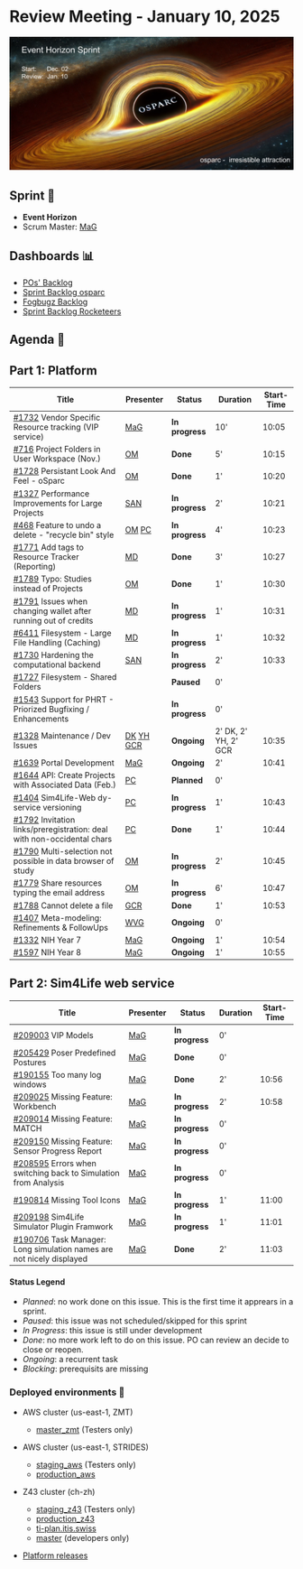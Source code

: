 # Review Meeting - January 10, 2025

![screenshot](./images/event_horizon_sprint_visual.png)


## Sprint 🏃

- **Event Horizon**
- Scrum Master: [MaG]


## Dashboards 📊

- [POs' Backlog](https://github.com/orgs/ITISFoundation/projects/15/views/14)
- [Sprint Backlog osparc](https://github.com/orgs/ITISFoundation/projects/15/views/11)
- [Fogbugz Backlog](https://z43.manuscript.com/login?dest=%2ff%2ffilters%2f1502%2f00-Sim4Life-WEB-FB-Backlog)
- [Sprint Backlog Rocketeers](https://git.speag.com/oSparc/osparc-s4l/-/boards?milestone_title=Started)

## Agenda 📝

## Part 1: Platform

| Title                                                                       | Presenter                                   | Status          | Duration | Start-Time |
| --------------------------------------------------------------------------- | ------------------------------------------- | --------------- | -------- | ---------- |
| [#1732] Vendor Specific Resource tracking (VIP service)                     | [MaG]                                       | **In progress** |    10'   |   10:05    |
| [#716] Project Folders in User Workspace (Nov.)                             | [OM]                                        | **Done**        |    5'    |   10:15    |
| [#1728] Persistant Look And Feel - oSparc                                   | [OM]                                        | **Done**        |    1'    |   10:20    |
| [#1327] Performance Improvements for Large Projects                         | [SAN]                                       | **In progress** |    2'    |   10:21    |
| [#468] Feature to undo a delete - "recycle bin" style                       | [OM] [PC]                                   | **In progress** |    4'    |   10:23    |
| [#1771] Add tags to Resource Tracker (Reporting)                            | [MD]                                        | **Done**        |    3'    |   10:27    |
| [#1789] Typo: Studies instead of Projects                                   | [OM]                                        | **Done**        |    1'    |   10:30    |
| [#1791] Issues when changing wallet after running out of credits            | [MD]                                        | **In progress** |    1'    |   10:31    |
| [#6411] Filesystem - Large File Handling (Caching)                          | [MD]                                        | **In progress** |    1'    |   10:32    |
| [#1730] Hardening the computational backend                                 | [SAN]                                       | **In progress** |    2'    |   10:33    |
| [#1727] Filesystem - Shared Folders                                         |                                             | **Paused**      |    0'    |            |
| [#1543] Support for PHRT - Priorized Bugfixing / Enhancements               |                                             | **In progress** |    0'    |            |
| [#1328] Maintenance / Dev Issues                                            | [DK] [YH] [GCR]                             | **Ongoing**     | 2' DK, 2' YH, 2' GCR | 10:35  |
| [#1639] Portal Development                                                  | [MaG]                                       | **Ongoing**     |    2'    |   10:41    |
| [#1644] API: Create Projects with Associated Data (Feb.)                    | [PC]                                        | **Planned**     |    0'    |            |
| [#1404] Sim4Life-Web dy-service versioning                                  | [PC]                                        | **In progress** |    1'    |   10:43    |
| [#1792] Invitation links/preregistration: deal with non-occidental chars    | [PC]                                        | **Done**        |    1'    |   10:44    |
| [#1790] Multi-selection not possible in data browser of study               | [OM]                                        | **In progress** |    2'    |   10:45    |
| [#1779] Share resources typing the email address                            | [OM]                                        | **In progress** |    6'    |   10:47    |
| [#1788] Cannot delete a file                                                | [GCR]                                       | **Done**        |    1'    |   10:53    |
| [#1407] Meta-modeling: Refinements & FollowUps                              | [WVG]                                       | **Ongoing**     |    0'    |            |
| [#1332] NIH Year 7                                                          | [MaG]                                       | **Ongoing**     |    1'    |   10:54    |
| [#1597] NIH Year 8                                                          | [MaG]                                       | **Ongoing**     |    1'    |   10:55    |

## Part 2: Sim4Life web service

| Title                                                                       | Presenter                                   | Status          | Duration | Start-Time |
| --------------------------------------------------------------------------- | ------------------------------------------- | --------------- | -------- | ---------- |
| [#209003] VIP Models                                                        | [MaG]                                       | **In progress** |       0' |            |
| [#205429] Poser Predefined Postures                                         | [MaG]                                       | **Done**        |       0' |            |
| [#190155] Too many log windows                                              | [MaG]                                       | **Done**        |       2' |   10:56    |
| [#209025] Missing Feature: Workbench                                        | [MaG]                                       | **In progress** |       2' |   10:58    |
| [#209014] Missing Feature: MATCH                                            | [MaG]                                       | **In progress** |       0' |            |
| [#209150] Missing Feature: Sensor Progress Report                           | [MaG]                                       | **In progress** |       0' |            |
| [#208595] Errors when switching back to Simulation from Analysis            | [MaG]                                       | **In progress** |       0' |            |
| [#190814] Missing Tool Icons                                                | [MaG]                                       | **In progress** |       1' |   11:00    |
| [#209198] Sim4Life Simulator Plugin Framwork                                | [MaG]                                       | **In progress** |       1' |   11:01    |
| [#190706] Task Manager: Long simulation names are not nicely displayed      | [MaG]                                       | **Done**        |       2' |   11:03    |



[#1327]: https://github.com/ITISFoundation/osparc-issues/issues/1327
[#1328]: https://github.com/ITISFoundation/osparc-issues/issues/1328
[#1332]: https://github.com/ITISFoundation/osparc-issues/issues/1332
[#1404]: https://github.com/ITISFoundation/osparc-issues/issues/1404
[#1407]: https://github.com/ITISFoundation/osparc-issues/issues/1407
[#1543]: https://github.com/ITISFoundation/osparc-issues/issues/1543
[#1597]: https://github.com/ITISFoundation/osparc-issues/issues/1597
[#1639]: https://github.com/ITISFoundation/osparc-issues/issues/1639
[#1644]: https://github.com/ITISFoundation/osparc-issues/issues/1644
[#1727]: https://github.com/ITISFoundation/osparc-issues/issues/1727
[#1728]: https://github.com/ITISFoundation/osparc-issues/issues/1728
[#1730]: https://github.com/ITISFoundation/osparc-issues/issues/1730
[#1732]: https://github.com/ITISFoundation/osparc-issues/issues/1732
[#1771]: https://github.com/ITISFoundation/osparc-issues/issues/1771
[#1779]: https://github.com/ITISFoundation/osparc-issues/issues/1779
[#1788]: https://github.com/ITISFoundation/osparc-issues/issues/1788
[#1789]: https://github.com/ITISFoundation/osparc-issues/issues/1789
[#1790]: https://github.com/ITISFoundation/osparc-issues/issues/1790
[#1791]: https://github.com/ITISFoundation/osparc-issues/issues/1791
[#1792]: https://github.com/ITISFoundation/osparc-issues/issues/1792
[#468]: https://github.com/ITISFoundation/osparc-issues/issues/468
[#6411]: https://github.com/ITISFoundation/osparc-simcore/issues/6411
[#716]: https://github.com/ITISFoundation/osparc-issues/issues/716

[#209003]: https://z43.manuscript.com/f/cases/209003/VIP-Models
[#205429]: https://z43.manuscript.com/f/cases/205429/POSER-Predefined-Postures
[#190155]: https://z43.manuscript.com/f/cases/190155/Too-many-log-windows
[#209025]: https://z43.manuscript.com/f/cases/209025/Missing-Feature-Workbench
[#209014]: https://z43.manuscript.com/f/cases/209014/Missing-Feature-MATCH
[#209150]: https://z43.manuscript.com/f/cases/209150/Missing-Feature-Sensor-Progress-Report
[#208595]: https://z43.manuscript.com/f/cases/208595/Errors-when-switching-back-to-Simulation-from-Analysis
[#190814]: https://z43.manuscript.com/f/cases/190814/Missing-Tool-Icons
[#209198]: https://z43.manuscript.com/f/cases/209198/Sim4Life-Simulator-Plugin-Framework
[#190706]: https://z43.manuscript.com/f/cases/190706/Task-Manager-Long-simulation-names-are-not-nicely-displayed


[ANE]:https://github.com/GitHK
[BL]:https://github.com/dyollb
[DK]:https://github.com/mrnicegyu11
[EI]:https://github.com/elisabettai
[EN]:https://github.com/esraneufeld
[GCR]:https://github.com/giancarloromeo
[IP]:https://github.com/ignapas
[JGO]:https://github.com/JavierGOrdonnez
[JQU]:https://github.com/jsaq007
[MaG]:https://github.com/mguidon
[MB]:https://github.com/bisgaard-itis
[MD]:https://github.com/matusdrobuliak66
[MEST]:https://github.com/Konohana0608
[OM]:https://github.com/odeimaiz
[PC]:https://github.com/pcrespov
[SAN]:https://github.com/sanderegg
[SB]:https://github.com/sbenkler
[SCA]:https://github.com/SCA-ZMT
[TN]:https://github.com/newton1985
[WVG]:https://github.com/wvangeit
[YH]:https://github.com/YuryHrytsuk

#### Status Legend

- _Planned_: no work done on this issue. This is the first time it apprears in a sprint.
- _Paused_: this issue was not scheduled/skipped for this sprint
- _In Progress_: this issue is still under development
- _Done_: no more work left to do on this issue. PO can review an decide to close or reopen.
- _Ongoing_: a recurrent task
- _Blocking_: prerequisits are missing

### Deployed environments 🚀

- AWS cluster (us-east-1, ZMT)
  - [master_zmt](https://sim4life.io) (Testers only)
- AWS cluster (us-east-1, STRIDES)
  - [staging_aws](https://staging.osparc.io) (Testers only)
  - [production_aws](https://osparc.io)
- Z43 cluster (ch-zh)
  - [staging_z43](http://osparc-staging.speag.com) (Testers only)
  - [production_z43](http://osparc.speag.com)
  - [ti-plan.itis.swiss](http://ti-plan.itis.swiss)
  - [master](https://osparc-master.speag.com) (developers only)

- [Platform releases](https://github.com/ITISFoundation/osparc-simcore/releases)
